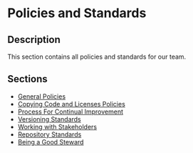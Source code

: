 # Policies and Standards

## Description
This section contains all policies and standards for our team.

## Sections

- [General Policies](./Policies.md)
- [Copying Code and Licenses Policies](./Copying%20Code%20and%20Licenses%20Policies.md)
- [Process For Continual Improvement](./Process%20for%20Continual%20Improvement.md)
- [Versioning Standards](./Versioning%20Standards.md)
- [Working with Stakeholders](./stakeholders.md)
- [Repository Standards](./repositoryStandards.md)
- [Being a Good Steward](./stewardship.md)

<!-- To be added - [Linting Standards]() -->
